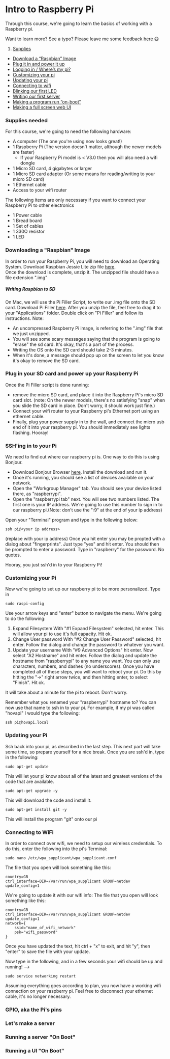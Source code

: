 # Intro to Raspberry Pi

Through this course, we're going to learn the basics of working with a Raspberry pi.  

Want to learn more? See a typo? Please leave me some feedback [here :smiley:](https://github.com/matthova/rpi-intro/issues)

1. [Supplies](#supplies)
- [Download a “Raspbian” Image](#raspbian)
- [Plug it in and power it up](#power)
- [Logging in / Where’s my pi?](#ssh)
- [Customizing your pi](#config)
- [Updating your pi](#update)
- [Connecting to wifi](#wifi)
- [Blinking our first LED](#blink)
- [Writing our first server](#server)
- [Making a program run “on-boot”](#systemd)
- [Making a full screen web UI](#ui)

### <a name="supplies"></a>Supplies needed
For this course, we're going to need the following hardware:
- A computer (The one you're using now looks great!)
- 1 Raspberry Pi (The version doesn't matter, although the newer models are faster)
  * If your Raspberry Pi model is < V3.0 then you will also need a wifi dongle
- 1 Micro SD card, 4 gigabytes or larger
- 1 Micro SD card adapter (Or some means for reading/writing to your micro SD card)
- 1 Ethernet cable
- Access to your wifi router

The following items are only necessary if you want to connect your Raspberry Pi to other electronics
- 1 Power cable
- 1 Bread board
- 1 Set of cables
- 1 330Ω resistor
- 1 LED

### <a name="raspbian"></a>Downloading a "Raspbian" Image
In order to run your Raspberry Pi, you will need to download an Operating System. Download Raspbian Jessie Lite zip file [here](https://www.raspberrypi.org/downloads/raspbian/).  
Once the download is complete, unzip it. The unzipped file should have a file extension ".img"
##### Writing Raspbian to SD
On Mac, we will use the Pi Filler Script, to write our .img file onto the SD card. Download Pi Filler [here](http://ivanx.com/raspberrypi/files/PiFiller.zip).
After you unzip the file, feel free to drag it to your "Applications" folder. Double click on "Pi Filler" and follow its instructions.
Note:
- An uncompressed Raspberry Pi image, is referring to the ".img" file that we just unzipped. 
- You will see some scary messages saying that the program is going to "erase" the sd card. It's okay, that's a part of the process.
- Writing the OS onto the SD card should take 2-3 minutes.  
- When it's done, a message should pop up on the screen to let you know it's okay to remove the SD card.  

### <a name="power"></a>Plug in your SD card and power up your Raspberry Pi
Once the Pi Filler script is done running:
- remove the micro SD card, and place it into the Raspberry Pi's micro SD card slot. (note: On the newer models, there's no satisfying "snap" when you slide the SD card in place. Don't worry, it should work just fine.)
- Connect your wifi router to your Raspberry pi's Ethernet port using an ethernet cable. 
- Finally, plug your power supply in to the wall, and connect the micro usb end of it into your raspberry pi. You should immediately see lights flashing. Hooray!

### <a name="ssh"></a>SSH'ing in to your Pi
We need to find out where our raspberry pi is. One way to do this is using Bonjour.
- Download Bonjour Browser [here](http://www.tildesoft.com/files/BonjourBrowser.dmg). Install the download and run it. 
- Once it's running, you should see a list of devices available on your network.
- Open the "Workgroup Manager" tab. You should see your device listed there, as "raspberrypi". 
- Open the "raspberrypi tab" next. You will see two numbers listed. The first one is your IP address. We're going to use this number to sign in to our raspberry pi.(Note: don't use the ":9" at the end of your ip address)

Open your "Terminal" program and type in the following below:
```
ssh pi@<your ip address>
```
(replace <your ip address> with your ip address)
Once you hit enter you may be propted with a dialog about "fingerprints". Just type "yes" and hit enter. 
You should then be prompted to enter a password. Type in "raspberry" for the password. No quotes.

Hooray, you just ssh'd in to your Raspberry Pi!

### <a name="config"></a>Customizing your Pi
Now we're going to set up our raspberry pi to be more personalized. Type in
```
sudo raspi-config
```
Use your arrow keys and "enter" button to navigate the menu.
We're going to do the following:

1. Expand Filesystem
  With "#1 Expand Filesystem" selected, hit enter. This will allow your pi to use it's full capacity. Hit ok.
2. Change User password
  With "#2 Change User Password" selected, hit enter. Follow the dialog and change the password to whatever you want.
9. Update your username
  With "#9 Advanced Options" hit enter. Now select "A2 Hostname" and hit enter. Follow the dialog and update the hostname from "raspberrypi" to any name you want. You can only use characters, numbers, and dashes (no underscores).
Once you have completed all of these steps, you will want to reboot your pi. Do this by hitting the "->" right arrow twice, and then hitting enter, to select "Finish". Hit ok.

It will take about a minute for the pi to reboot. Don't worry.

Remember what you renamed your "raspberrypi" hostname to? You can now use that name to ssh in to your pi. For example, if my pi was called "hovapi" I would type the following:
```
ssh pi@hovapi.local
```

### <a name="update"></a>Updating your Pi
Ssh back into your pi, as described in the last step.
This next part will take some time, so prepare yourself for a nice break. 
Once you are ssh'd in, type in the following: 
```
sudo apt-get update
```
This will let your pi know about all of the latest and greatest versions of the code that are available.
```
sudo apt-get upgrade -y
```
This will download the code and install it.
```
sudo apt-get install git -y
```
This will install the program "git" onto our pi

### <a name="wifi"></a>Connecting to WiFi
In order to connect over wifi, we need to setup our wireless credentials. To do this, enter the following into the pi's Terminal:
```
sudo nano /etc/wpa_supplicant/wpa_supplicant.conf
```
The file that you open will look something like this:
```
country=GB
ctrl_interface=DIR=/var/run/wpa_supplicant GROUP=netdev
update_config=1
```
We're going to update it with our wifi info:
The file that you open will look something like this:
```
country=GB
ctrl_interface=DIR=/var/run/wpa_supplicant GROUP=netdev
update_config=1
network={
    ssid="name_of_wifi_network"
    psk="wifi_password"
}
```
Once you have updated the text, hit ctrl + "x" to exit, and hit "y", then "enter" to save the file with your update.

Now type in the following, and in a few seconds your wifi should be up and running! -->
```
sudo service networking restart
```

Assuming everything goes according to plan, you now have a working wifi connection on your raspberry pi. Feel free to disconnect your ethernet cable, it's no longer necessary.

### <a name="blink"></a>GPIO, aka the Pi's pins


### <a name="server"></a>Let's make a server


### <a name="systemd"></a>Running a server "On Boot"


### <a name="ui"></a>Running a UI "On Boot"

